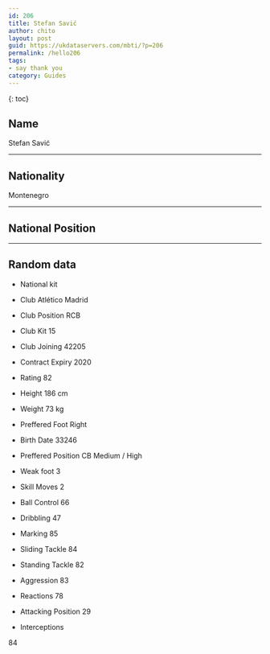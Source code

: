 ```yaml
---
id: 206
title: Stefan Savić
author: chito
layout: post
guid: https://ukdataservers.com/mbti/?p=206
permalink: /hello206
tags:
- say thank you
category: Guides
---
```



{: toc}

## Name  
Stefan Savić 

* * *

## Nationality  
Montenegro 

* * *

## National Position 

* * *

## Random data 

  * National kit 
  * Club 
Atlético Madrid 

  * Club Position 
RCB 

  * Club Kit 
15 

  * Club Joining 
42205 

  * Contract Expiry 
2020 

  * Rating 
82 

  * Height 
186 cm 

  * Weight 
73 kg 

  * Preffered Foot 
Right 

  * Birth Date 
33246 

  * Preffered Position 
CB Medium / High 

  * Weak foot 
3 

  * Skill Moves 
2 

  * Ball Control 
66 

  * Dribbling 
47 

  * Marking 
85 

  * Sliding Tackle 
84 

  * Standing Tackle 
82 

  * Aggression 
83 

  * Reactions 
78 

  * Attacking Position 
29 

  * Interceptions 

84